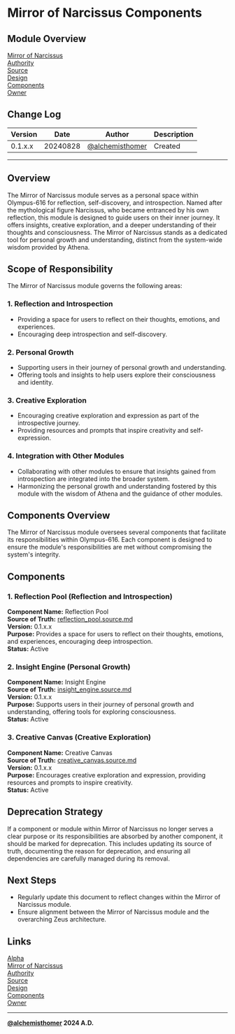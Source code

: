 # Mirror of Narcissus Components

## Module Overview
[Mirror of Narcissus](README.md)  
[Authority](../zeus/zeus.components.md)  
[Source](mirror_of_narcissus.source.md)  
[Design](mirror_of_narcissus.design.md)  
[Components](mirror_of_narcissus.components.md)  
[Owner](https://github.com/alchemisthomer)  

## Change Log

| Version   | Date       | Author                                                   | Description   |
|-----------|------------|----------------------------------------------------------|---------------|
| 0.1.x.x   | 20240828   | [@alchemisthomer](https://github.com/alchemisthomer)     | Created       

---

## Overview

The Mirror of Narcissus module serves as a personal space within Olympus-616 for reflection, self-discovery, and introspection. Named after the mythological figure Narcissus, who became entranced by his own reflection, this module is designed to guide users on their inner journey. It offers insights, creative exploration, and a deeper understanding of their thoughts and consciousness. The Mirror of Narcissus stands as a dedicated tool for personal growth and understanding, distinct from the system-wide wisdom provided by Athena.

## Scope of Responsibility

The Mirror of Narcissus module governs the following areas:

### 1. **Reflection and Introspection**
   - Providing a space for users to reflect on their thoughts, emotions, and experiences.
   - Encouraging deep introspection and self-discovery.

### 2. **Personal Growth**
   - Supporting users in their journey of personal growth and understanding.
   - Offering tools and insights to help users explore their consciousness and identity.

### 3. **Creative Exploration**
   - Encouraging creative exploration and expression as part of the introspective journey.
   - Providing resources and prompts that inspire creativity and self-expression.

### 4. **Integration with Other Modules**
   - Collaborating with other modules to ensure that insights gained from introspection are integrated into the broader system.
   - Harmonizing the personal growth and understanding fostered by this module with the wisdom of Athena and the guidance of other modules.

## Components Overview

The Mirror of Narcissus module oversees several components that facilitate its responsibilities within Olympus-616. Each component is designed to ensure the module's responsibilities are met without compromising the system's integrity.

## Components

### 1. Reflection Pool (Reflection and Introspection)
   **Component Name:** Reflection Pool  
   **Source of Truth:** [reflection_pool.source.md](../mirror_of_narcissus/reflection_pool.source.md)  
   **Version:** 0.1.x.x  
   **Purpose:** Provides a space for users to reflect on their thoughts, emotions, and experiences, encouraging deep introspection.  
   **Status:** Active

### 2. Insight Engine (Personal Growth)
   **Component Name:** Insight Engine  
   **Source of Truth:** [insight_engine.source.md](../mirror_of_narcissus/insight_engine.source.md)  
   **Version:** 0.1.x.x  
   **Purpose:** Supports users in their journey of personal growth and understanding, offering tools for exploring consciousness.  
   **Status:** Active

### 3. Creative Canvas (Creative Exploration)
   **Component Name:** Creative Canvas  
   **Source of Truth:** [creative_canvas.source.md](../mirror_of_narcissus/creative_canvas.source.md)  
   **Version:** 0.1.x.x  
   **Purpose:** Encourages creative exploration and expression, providing resources and prompts to inspire creativity.  
   **Status:** Active

## Deprecation Strategy

If a component or module within Mirror of Narcissus no longer serves a clear purpose or its responsibilities are absorbed by another component, it should be marked for deprecation. This includes updating its source of truth, documenting the reason for deprecation, and ensuring all dependencies are carefully managed during its removal.

## Next Steps

- Regularly update this document to reflect changes within the Mirror of Narcissus module.
- Ensure alignment between the Mirror of Narcissus module and the overarching Zeus architecture.

## Links
[Alpha](../../README.md)  
[Mirror of Narcissus](README.md)  
[Authority](https://github.com/alchemisthomer)  
[Source](mirror_of_narcissus.source.md)  
[Design](mirror_of_narcissus.design.md)  
[Components](mirror_of_narcissus.components.md)  
[Owner](https://github.com/alchemisthomer)
***
**[@alchemisthomer](https://github.com/alchemisthomer)
2024 A.D.**
